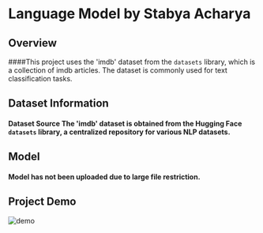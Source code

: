 # Language Model by Stabya Acharya

## Overview
####This project uses the 'imdb' dataset from the `datasets` library, which is a collection of imdb articles. The dataset is commonly used for text classification tasks.
## Dataset Information
#### Dataset Source The 'imdb' dataset is obtained from the Hugging Face `datasets` library, a centralized repository for various NLP datasets. 

## Model 
#### Model has not been uploaded due to large file restriction. 

## Project Demo
![demo](https://github.com/stabyaaaa/Natural-Language-Processing/assets/35591848/86e46461-4c5f-41a1-9e35-c1a22805e236)
